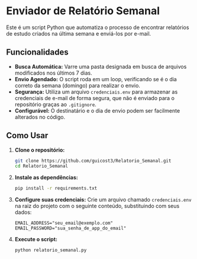 # Enviador de Relatório Semanal

Este é um script Python que automatiza o processo de encontrar relatórios de estudo criados na última semana e enviá-los por e-mail.

## Funcionalidades

-   **Busca Automática:** Varre uma pasta designada em busca de arquivos modificados nos últimos 7 dias.
-   **Envio Agendado:** O script roda em um loop, verificando se é o dia correto da semana (domingo) para realizar o envio.
-   **Segurança:** Utiliza um arquivo `credenciais.env` para armazenar as credenciais de e-mail de forma segura, que não é enviado para o repositório graças ao `.gitignore`.
-   **Configurável:** O destinatário e o dia de envio podem ser facilmente alterados no código.

## Como Usar

1.  **Clone o repositório:**
    ```bash
    git clone https://github.com/guicost3/Relatorio_Semanal.git
    cd Relatorio_Semanal
    ```

2.  **Instale as dependências:**
    ```bash
    pip install -r requirements.txt
    ```

3.  **Configure suas credenciais:**
    Crie um arquivo chamado `credenciais.env` na raiz do projeto com o seguinte conteúdo, substituindo com seus dados:
    ```
    EMAIL_ADDRESS="seu_email@exemplo.com"
    EMAIL_PASSWORD="sua_senha_de_app_do_email"
    ```

4.  **Execute o script:**
    ```bash
    python relatorio_semanal.py
    ```

